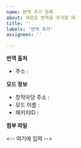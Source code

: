 ```yaml
---
name: 번역 추가 등록
about: 새로운 번역을 추가할 때
title: ''
labels: '번역 추가'
assignees: ''

---
```

<b>번역 출처</b>
- 주소 : 

<b>모드 정보</b>
- 창작마당 주소 : 
- 모드 이름 : 
- 패키지ID : 

<b>첨부 파일</b><p>
<-- 여기에 입력 -->

